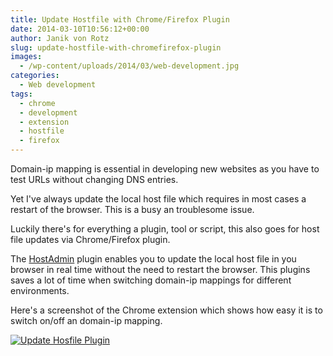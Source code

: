 ```yaml
---
title: Update Hostfile with Chrome/Firefox Plugin
date: 2014-03-10T10:56:12+00:00
author: Janik von Rotz
slug: update-hostfile-with-chromefirefox-plugin
images:
  - /wp-content/uploads/2014/03/web-development.jpg
categories:
  - Web development
tags:
  - chrome
  - development
  - extension
  - hostfile
  - firefox
---
```

Domain-ip mapping is essential in developing new websites as you have to test URLs without changing DNS entries.

Yet I've always update the local host file which requires in most cases a restart of the browser. This is a busy an troublesome issue.

Luckily there's for everything a plugin, tool or script, this also goes for host file updates via Chrome/Firefox plugin.
<!--more-->
The <a href="https://github.com/tg123/chrome-hostadmin">HostAdmin</a> plugin enables you to update the local host file in you browser in real time without the need to restart the browser.
This plugins saves a lot of time when switching domain-ip mappings for different environments.

Here's a screenshot of the Chrome extension which shows how easy it is to switch on/off an domain-ip mapping.

[![Update Hosfile Plugin](/wp-content/uploads/2014/03/Update-Hosfile-Plugin.jpg)](/wp-content/uploads/2014/03/Update-Hosfile-Plugin.jpg)
